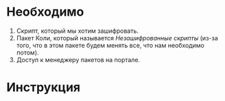 # Необходимо
1. Скрипт, который мы хотим зашифровать.
2. Пакет Коли, который называется *Незашифрованные скрипты* (из-за того, что в этом пакете будем менять все, что нам необходимо потом).
3. Доступ к менеджеру пакетов на портале.

# Инструкция
